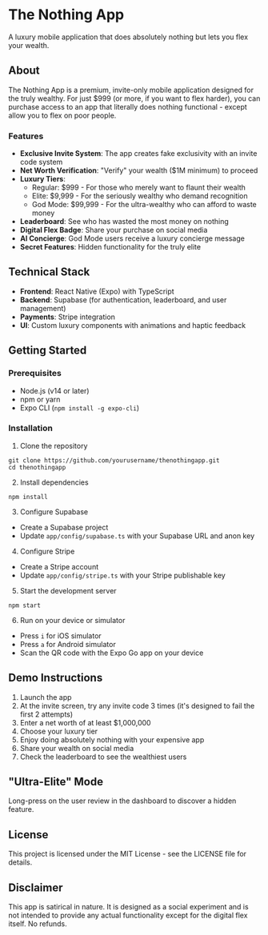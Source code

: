 # The Nothing App

A luxury mobile application that does absolutely nothing but lets you flex your wealth.

## About

The Nothing App is a premium, invite-only mobile application designed for the truly wealthy. For just $999 (or more, if you want to flex harder), you can purchase access to an app that literally does nothing functional - except allow you to flex on poor people.

### Features

- **Exclusive Invite System**: The app creates fake exclusivity with an invite code system
- **Net Worth Verification**: "Verify" your wealth ($1M minimum) to proceed
- **Luxury Tiers**:
  - Regular: $999 - For those who merely want to flaunt their wealth
  - Elite: $9,999 - For the seriously wealthy who demand recognition
  - God Mode: $99,999 - For the ultra-wealthy who can afford to waste money
- **Leaderboard**: See who has wasted the most money on nothing
- **Digital Flex Badge**: Share your purchase on social media
- **AI Concierge**: God Mode users receive a luxury concierge message
- **Secret Features**: Hidden functionality for the truly elite

## Technical Stack

- **Frontend**: React Native (Expo) with TypeScript
- **Backend**: Supabase (for authentication, leaderboard, and user management)
- **Payments**: Stripe integration
- **UI**: Custom luxury components with animations and haptic feedback

## Getting Started

### Prerequisites

- Node.js (v14 or later)
- npm or yarn
- Expo CLI (`npm install -g expo-cli`)

### Installation

1. Clone the repository
```
git clone https://github.com/yourusername/thenothingapp.git
cd thenothingapp
```

2. Install dependencies
```
npm install
```

3. Configure Supabase
- Create a Supabase project
- Update `app/config/supabase.ts` with your Supabase URL and anon key

4. Configure Stripe
- Create a Stripe account
- Update `app/config/stripe.ts` with your Stripe publishable key

5. Start the development server
```
npm start
```

6. Run on your device or simulator
- Press `i` for iOS simulator
- Press `a` for Android simulator
- Scan the QR code with the Expo Go app on your device

## Demo Instructions

1. Launch the app
2. At the invite screen, try any invite code 3 times (it's designed to fail the first 2 attempts)
3. Enter a net worth of at least $1,000,000
4. Choose your luxury tier
5. Enjoy doing absolutely nothing with your expensive app
6. Share your wealth on social media
7. Check the leaderboard to see the wealthiest users

## "Ultra-Elite" Mode

Long-press on the user review in the dashboard to discover a hidden feature.

## License

This project is licensed under the MIT License - see the LICENSE file for details.

## Disclaimer

This app is satirical in nature. It is designed as a social experiment and is not intended to provide any actual functionality except for the digital flex itself. No refunds. 